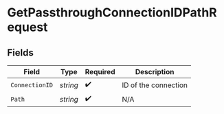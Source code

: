 # GetPassthroughConnectionIDPathRequest


## Fields

| Field                | Type                 | Required             | Description          |
| -------------------- | -------------------- | -------------------- | -------------------- |
| `ConnectionID`       | *string*             | :heavy_check_mark:   | ID of the connection |
| `Path`               | *string*             | :heavy_check_mark:   | N/A                  |